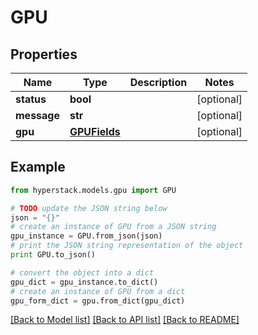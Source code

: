 # GPU


## Properties

Name | Type | Description | Notes
------------ | ------------- | ------------- | -------------
**status** | **bool** |  | [optional] 
**message** | **str** |  | [optional] 
**gpu** | [**GPUFields**](GPUFields.md) |  | [optional] 

## Example

```python
from hyperstack.models.gpu import GPU

# TODO update the JSON string below
json = "{}"
# create an instance of GPU from a JSON string
gpu_instance = GPU.from_json(json)
# print the JSON string representation of the object
print GPU.to_json()

# convert the object into a dict
gpu_dict = gpu_instance.to_dict()
# create an instance of GPU from a dict
gpu_form_dict = gpu.from_dict(gpu_dict)
```
[[Back to Model list]](../README.md#documentation-for-models) [[Back to API list]](../README.md#documentation-for-api-endpoints) [[Back to README]](../README.md)


